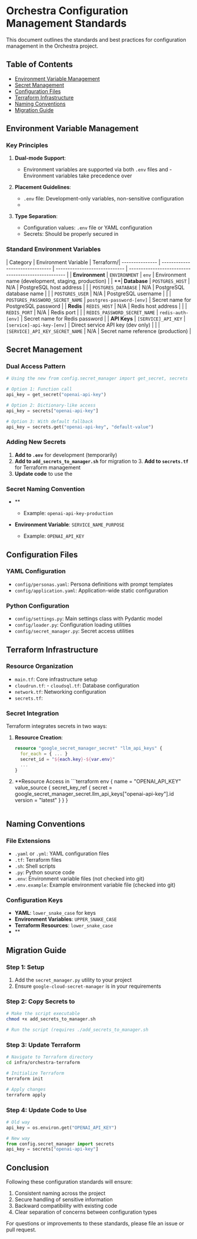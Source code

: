 # Orchestra Configuration Management Standards

This document outlines the standards and best practices for configuration management in the Orchestra project.

## Table of Contents

- [Environment Variable Management](#environment-variable-management)
- [Secret Management](#secret-management)
- [Configuration Files](#configuration-files)
- [Terraform Infrastructure](#terraform-infrastructure)
- [Naming Conventions](#naming-conventions)
- [Migration Guide](#migration-guide)

## Environment Variable Management

### Key Principles

1. **Dual-mode Support**:

   - Environment variables are supported via both `.env` files and    - Environment variables take precedence over
2. **Placement Guidelines**:

   - `.env` file: Development-only variables, non-sensitive configuration
   -
3. **Type Separation**:
   - Configuration values: `.env` file or YAML configuration
   - Secrets: Should be properly secured in
### Standard Environment Variables

| Category        | Environment Variable            | Terraform/| --------------- | ------------------------------- | ----------------------------- | --------------------------------------------------- |
| **Environment** | `ENVIRONMENT`                   | `env`                         | Environment name (development, staging, production) |
| **| **Database**    | `POSTGRES_HOST`                 | N/A                           | PostgreSQL host address                             |
|                 | `POSTGRES_DATABASE`             | N/A                           | PostgreSQL database name                            |
|                 | `POSTGRES_USER`                 | N/A                           | PostgreSQL username                                 |
|                 | `POSTGRES_PASSWORD_SECRET_NAME` | `postgres-password-[env]`     | Secret name for PostgreSQL password                 |
| **Redis**       | `REDIS_HOST`                    | N/A                           | Redis host address                                  |
|                 | `REDIS_PORT`                    | N/A                           | Redis port                                          |
|                 | `REDIS_PASSWORD_SECRET_NAME`    | `redis-auth-[env]`            | Secret name for Redis password                      |
| **API Keys**    | `[SERVICE]_API_KEY`             | `[service]-api-key-[env]`     | Direct service API key (dev only)                   |
|                 | `[SERVICE]_API_KEY_SECRET_NAME` | N/A                           | Secret name reference (production)                  |

## Secret Management

### Dual Access Pattern

```python
# Using the new from config.secret_manager import get_secret, secrets

# Option 1: Function call
api_key = get_secret("openai-api-key")

# Option 2: Dictionary-like access
api_key = secrets["openai-api-key"]

# Option 3: With default fallback
api_key = secrets.get("openai-api-key", "default-value")
```

### Adding New Secrets

1. **Add to `.env`** for development (temporarily)
2. **Add to `add_secrets_to_manager.sh`** for migration to 3. **Add to `secrets.tf`** for Terraform management
4. **Update code** to use the
### Secret Naming Convention

- **
  - Example: `openai-api-key-production`

- **Environment Variable**: `SERVICE_NAME_PURPOSE`
  - Example: `OPENAI_API_KEY`

## Configuration Files

### YAML Configuration

- `config/personas.yaml`: Persona definitions with prompt templates
- `config/application.yaml`: Application-wide static configuration

### Python Configuration

- `config/settings.py`: Main settings class with Pydantic model
- `config/loader.py`: Configuration loading utilities
- `config/secret_manager.py`: Secret access utilities

## Terraform Infrastructure

### Resource Organization

- `main.tf`: Core infrastructure setup
- `cloudrun.tf`: - `cloudsql.tf`: Database configuration
- `network.tf`: Networking configuration
- `secrets.tf`:
### Secret Integration

Terraform integrates secrets in two ways:

1. **Resource Creation**:

   ```terraform
   resource "google_secret_manager_secret" "llm_api_keys" {
     for_each = { ... }
     secret_id = "${each.key}-${var.env}"
     ...
   }
   ```

2. **Resource Access in    ```terraform
   env {
     name = "OPENAI_API_KEY"
     value_source {
       secret_key_ref {
         secret = google_secret_manager_secret.llm_api_keys["openai-api-key"].id
         version = "latest"
       }
     }
   }
   ```

## Naming Conventions

### File Extensions

- `.yaml` or `.yml`: YAML configuration files
- `.tf`: Terraform files
- `.sh`: Shell scripts
- `.py`: Python source code
- `.env`: Environment variable files (not checked into git)
- `.env.example`: Example environment variable file (checked into git)

### Configuration Keys

- **YAML**: `lower_snake_case` for keys
- **Environment Variables**: `UPPER_SNAKE_CASE`
- **Terraform Resources**: `lower_snake_case`
- **
## Migration Guide

### Step 1: Setup
1. Add the `secret_manager.py` utility to your project
2. Ensure `google-cloud-secret-manager` is in your requirements

### Step 2: Copy Secrets to
```bash
# Make the script executable
chmod +x add_secrets_to_manager.sh

# Run the script (requires ./add_secrets_to_manager.sh
```

### Step 3: Update Terraform

```bash
# Navigate to Terraform directory
cd infra/orchestra-terraform

# Initialize Terraform
terraform init

# Apply changes
terraform apply
```

### Step 4: Update Code to Use
```python
# Old way
api_key = os.environ.get("OPENAI_API_KEY")

# New way
from config.secret_manager import secrets
api_key = secrets["openai-api-key"]
```

## Conclusion

Following these configuration standards will ensure:

1. Consistent naming across the project
2. Secure handling of sensitive information
3. Backward compatibility with existing code
4. Clear separation of concerns between configuration types

For questions or improvements to these standards, please file an issue or pull request.
